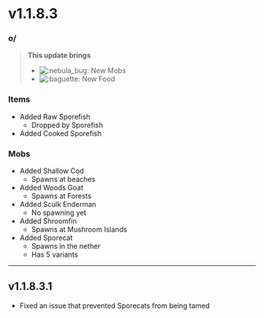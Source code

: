 # v1.1.8.3

### o/

> **This update brings**
>
> * <img src="https://cdn.discordapp.com/emojis/1174855831473365044.webp?size=56&#x26;quality=lossless" alt=":nebula_bug:" data-size="line"> New Mobs
> * ![:baguette:](https://cdn.discordapp.com/emojis/1128224914462232596.webp?size=56\&quality=lossless) New Food

### **Items**

* Added Raw Sporefish
  * Dropped by Sporefish
* Added Cooked Sporefish

### **Mobs**

* Added Shallow Cod
  * Spawns at beaches
* Added Woods Goat
  * Spawns at Forests
* Added Sculk Enderman
  * No spawning yet
* Added Shroomfin
  * Spawns at Mushroom Islands
* Added Sporecat
  * Spawns in the nether
  * Has 5 variants



***

## **v1.1.8.3.1**

* Fixed an issue that prevented Sporecats from being tamed
